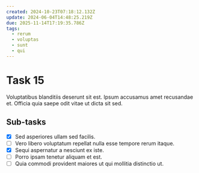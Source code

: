 ```yaml
---
created: 2024-10-23T07:18:12.132Z
update: 2024-06-04T14:48:25.219Z
due: 2025-11-14T17:19:35.786Z
tags:
  - rerum
  - voluptas
  - sunt
  - qui
---
```


# Task 15

Voluptatibus blanditiis deserunt sit est. Ipsum accusamus amet recusandae et. Officia quia saepe odit vitae ut dicta sit sed.

## Sub-tasks

- [x] Sed asperiores ullam sed facilis.
- [ ] Vero libero voluptatum repellat nulla esse tempore rerum itaque.
- [x] Sequi aspernatur a nesciunt ex iste.
- [ ] Porro ipsam tenetur aliquam et est.
- [ ] Quia commodi provident maiores ut qui mollitia distinctio ut.
